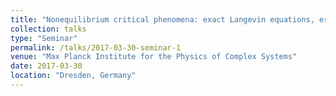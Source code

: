 ```yaml
---
title: "Nonequilibrium critical phenomena: exact Langevin equations, erosion of tilted landscapes"
collection: talks
type: "Seminar"
permalink: /talks/2017-03-30-seminar-1
venue: "Max Planck Institute for the Physics of Complex Systems"
date: 2017-03-30
location: "Dresden, Germany"
---
```

